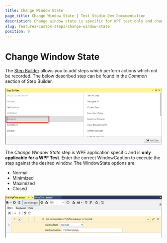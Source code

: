 ```yaml
---
title: Change Window State
page_title: Change Window State | Test Studio Dev Documentation
description: Change window state is specific for WPF test only and changes the active window state. 
slug: features/custom-steps/change-window-state
position: 9
---
```

# Change Window State

The <a href="/features/recorder/step-builder" target="_blank">Step Builder</a> allows you to add steps which perform actions which not be recorded. The below described step can be found in the _Common_ section of Step Builder.

![Common Section](images/step-builder-common.png)

The _Change Window State_ step is WPF application specific and is __only applicable for a WPF Test__. Enter the correct WindowCaption to execute the step against the desired window. The WindowState options are:

* Normal
* Minimized
* Maximized
* Closed

![Change Window State Step](images/change-window-state.png)